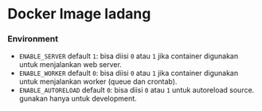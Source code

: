 # Docker Image ladang

### Environment

- `ENABLE_SERVER` default `1`: bisa diisi `0` atau `1` jika container digunakan untuk menjalankan web server.
- `ENABLE_WORKER` default `0`: bisa diisi `0` atau `1` jika container digunakan untuk menjalankan worker (queue dan crontab).
- `ENABLE_AUTORELOAD` default `0`: bisa diisi `0` atau `1` untuk autoreload source. gunakan hanya untuk development.
